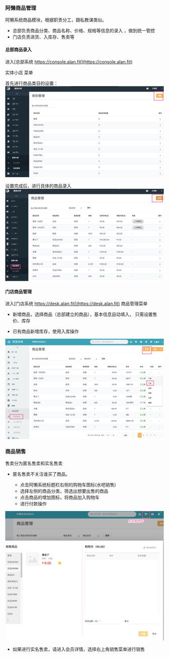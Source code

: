 ###  阿懒商品管理
阿懒系统商品模块，根据职责分工，跟私教课类似。
  - 总部负责商品分类、商品名称、价格、规格等信息的录入
，做到统一管控
  - 门店负责进货、入库存、售卖等
  
#### 总部商品录入
进入[总部系统 https://console.alan.fit](https://console.alan.fit)

实体小店 菜单

首先进行商品类目的设置：
![](../../assets/club/商品类目.jpg)

设置完成后，进行具体的商品录入
![](../../assets/club/商品管理.jpg)

#### 门店商品管理
进入[门店系统 https://desk.alan.fit](https://desk.alan.fit)
商品管理菜单
  - 新增商品，选择商品（总部建立的商品），基本信息自动填入，
只需设置售价、库存

  - 已有商品新增库存，使用入库操作
  
![](../../assets/club/门店商品管理.jpg)

### 商品销售

售卖分为匿名售卖和实名售卖

  - 匿名售卖不关注谁买了商品。

    -  点击阿懒系统标题栏右侧的购物车图标(水吧销售)
    - 选择左侧的商品分类，筛选出想要出售的商品
    - 点击商品的增加图标，将商品加入购物车
    - 进行付款操作

![](../../assets/club/购物车.jpg)


  - 如果进行实名售卖，请进入会员详情，选择右上角销售菜单进行销售







